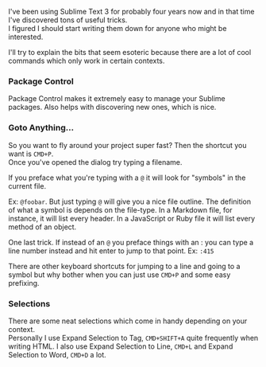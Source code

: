 I've been using Sublime Text 3 for probably four years now and in that time I've discovered tons of useful tricks.\
I figured I should start writing them down for anyone who might be interested.

I'll try to explain the bits that seem esoteric because there are a lot of cool commands which only work in certain contexts.

### Package Control

Package Control makes it extremely easy to manage your Sublime packages. Also helps with discovering new ones, which is nice.

### Goto Anything...

So you want to fly around your project super fast? Then the shortcut you want is `CMD+P`.\
Once you've opened the dialog try typing a filename.

If you preface what you're typing with a `@` it will look for "symbols" in the current file.

Ex: `@foobar`. But just typing `@` will give you a nice file outline. The definition of what a symbol is depends on the file-type. In a Markdown file, for instance, it will list every header. In a JavaScript or Ruby file it will list every method of an object.

One last trick. If instead of an `@` you preface things with an : you can type a line number instead and hit enter to jump to that point. Ex: `:415`

There are other keyboard shortcuts for jumping to a line and going to a symbol but why bother when you can just use `CMD+P` and some easy prefixing.

### Selections

There are some neat selections which come in handy depending on your context.\
Personally I use Expand Selection to Tag, `CMD+SHIFT+A` quite frequently when writing HTML.
I also use Expand Selection to Line, `CMD+L` and Expand Selection to Word, `CMD+D` a lot.
